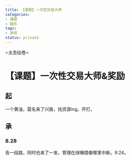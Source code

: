 ```yaml
---
title: 【课题】一次性交易大师
categories:
- 课题
- 娱乐
tags:
- 游戏
status: private
---
```


⭐太吾绘卷⭐



# 【课题】一次性交易大师&奖励

## 起

一个黄油，莫名来了兴致，找资源ing。开打。

## 承

### 8.28

告一段路，同时也来了一发，管理在绿帽偶像哪里中断。9:24。
